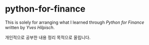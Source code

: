# python-for-finance
This is solely for arranging what I learned through *Python for Finance* written by *Yves Hilpisch*.


개인적으로 공부한 내용 정리 목적으로 올립니다.
